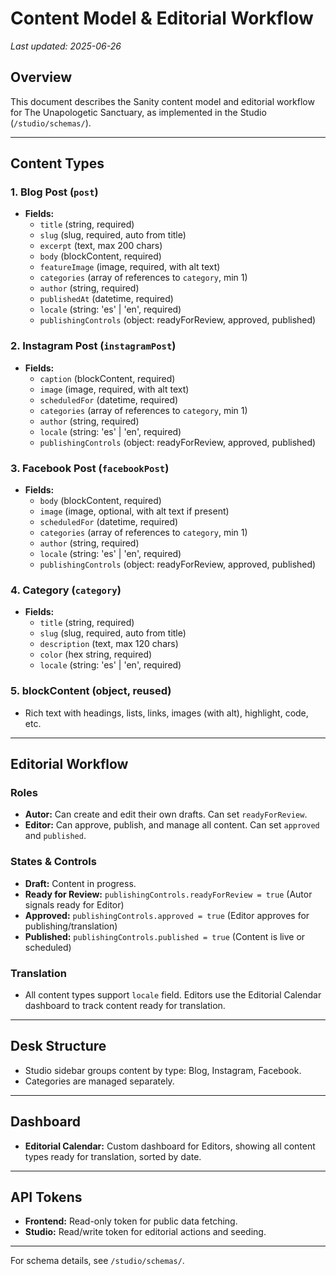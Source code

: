 # Content Model & Editorial Workflow

_Last updated: 2025-06-26_

## Overview
This document describes the Sanity content model and editorial workflow for The Unapologetic Sanctuary, as implemented in the Studio (`/studio/schemas/`).

---

## Content Types

### 1. Blog Post (`post`)
- **Fields:**
  - `title` (string, required)
  - `slug` (slug, required, auto from title)
  - `excerpt` (text, max 200 chars)
  - `body` (blockContent, required)
  - `featureImage` (image, required, with alt text)
  - `categories` (array of references to `category`, min 1)
  - `author` (string, required)
  - `publishedAt` (datetime, required)
  - `locale` (string: 'es' | 'en', required)
  - `publishingControls` (object: readyForReview, approved, published)

### 2. Instagram Post (`instagramPost`)
- **Fields:**
  - `caption` (blockContent, required)
  - `image` (image, required, with alt text)
  - `scheduledFor` (datetime, required)
  - `categories` (array of references to `category`, min 1)
  - `author` (string, required)
  - `locale` (string: 'es' | 'en', required)
  - `publishingControls` (object: readyForReview, approved, published)

### 3. Facebook Post (`facebookPost`)
- **Fields:**
  - `body` (blockContent, required)
  - `image` (image, optional, with alt text if present)
  - `scheduledFor` (datetime, required)
  - `categories` (array of references to `category`, min 1)
  - `author` (string, required)
  - `locale` (string: 'es' | 'en', required)
  - `publishingControls` (object: readyForReview, approved, published)

### 4. Category (`category`)
- **Fields:**
  - `title` (string, required)
  - `slug` (slug, required, auto from title)
  - `description` (text, max 120 chars)
  - `color` (hex string, required)
  - `locale` (string: 'es' | 'en', required)

### 5. blockContent (object, reused)
- Rich text with headings, lists, links, images (with alt), highlight, code, etc.

---

## Editorial Workflow

### Roles
- **Autor:** Can create and edit their own drafts. Can set `readyForReview`.
- **Editor:** Can approve, publish, and manage all content. Can set `approved` and `published`.

### States & Controls
- **Draft:** Content in progress.
- **Ready for Review:** `publishingControls.readyForReview = true` (Autor signals ready for Editor)
- **Approved:** `publishingControls.approved = true` (Editor approves for publishing/translation)
- **Published:** `publishingControls.published = true` (Content is live or scheduled)

### Translation
- All content types support `locale` field. Editors use the Editorial Calendar dashboard to track content ready for translation.

---

## Desk Structure
- Studio sidebar groups content by type: Blog, Instagram, Facebook.
- Categories are managed separately.

---

## Dashboard
- **Editorial Calendar:** Custom dashboard for Editors, showing all content types ready for translation, sorted by date.

---

## API Tokens
- **Frontend:** Read-only token for public data fetching.
- **Studio:** Read/write token for editorial actions and seeding.

---

For schema details, see `/studio/schemas/`.
